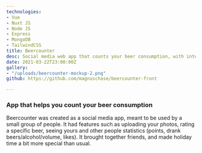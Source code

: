 ```yaml
---
technologies:
- Vue
- Nuxt JS
- Node JS
- Express
- MongoDB
- TailwindCSS
title: Beercounter
desc: Social media web app that counts your beer consumption, with integrated ranking system and a feed
date: 2021-03-22T23:00:00Z
gallery:
- "/uploads/beercounter-mockup-2.png"
github: https://github.com/magnuschase/beercounter-front

---
```

### App that helps you count your beer consumption

Beercounter was created as a social media app, meant to be used by a small group of people. It had features such as uploading your photos, rating a specific beer, seeing yours and other people statistics (points, drank beers/alcohol/volume, likes). It brought together friends, and made holiday time a bit more special than usual.